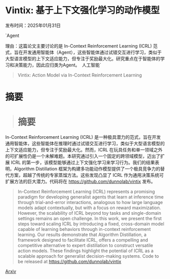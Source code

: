 # Vintix: 基于上下文强化学习的动作模型

发布时间：2025年01月31日

`Agent

理由：这篇论文主要讨论的是 In-Context Reinforcement Learning (ICRL) 范式，旨在开发通用智能体（Agent），这些智能体通过试错交互进行学习，类似于大型语言模型的上下文适应能力，但专注于奖励最大化。研究重点在于智能体的学习和决策能力，因此应归类为Agent。` `人工智能`

> Vintix: Action Model via In-Context Reinforcement Learning

# 摘要

> # 摘要
In-Context Reinforcement Learning (ICRL) 是一种极具潜力的范式，旨在开发通用智能体，这些智能体在推理时通过试错交互进行学习，类似于大型语言模型的上下文适应能力，但专注于奖励最大化。然而，ICRL 在玩具任务和单一领域之外的可扩展性仍是一个未解难题。本研究通过引入一个固定的跨领域模型，迈出了扩展 ICRL 的第一步，该模型能够通过上下文强化学习来学习行为。我们的结果表明，Algorithm Distillation 框架为构建多功能动作模型提供了一个极具竞争力的替代方案，超越了传统的专家蒸馏方法。这些发现凸显了 ICRL 作为通用决策系统可扩展方法的巨大潜力。代码将在 https://github.com/dunnolab/vintix 发布。

> In-Context Reinforcement Learning (ICRL) represents a promising paradigm for developing generalist agents that learn at inference time through trial-and-error interactions, analogous to how large language models adapt contextually, but with a focus on reward maximization. However, the scalability of ICRL beyond toy tasks and single-domain settings remains an open challenge. In this work, we present the first steps toward scaling ICRL by introducing a fixed, cross-domain model capable of learning behaviors through in-context reinforcement learning. Our results demonstrate that Algorithm Distillation, a framework designed to facilitate ICRL, offers a compelling and competitive alternative to expert distillation to construct versatile action models. These findings highlight the potential of ICRL as a scalable approach for generalist decision-making systems. Code to be released at https://github.com/dunnolab/vintix

[Arxiv](https://arxiv.org/abs/2501.19400)
